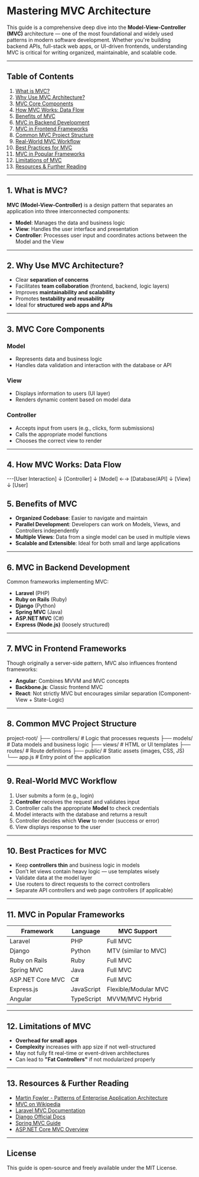 # Mastering MVC Architecture

This guide is a comprehensive deep dive into the **Model-View-Controller (MVC)** architecture — one of the most foundational and widely used patterns in modern software development. Whether you're building backend APIs, full-stack web apps, or UI-driven frontends, understanding MVC is critical for writing organized, maintainable, and scalable code.

---

## Table of Contents

1. [What is MVC?](#1-what-is-mvc)  
2. [Why Use MVC Architecture?](#2-why-use-mvc-architecture)  
3. [MVC Core Components](#3-mvc-core-components)  
4. [How MVC Works: Data Flow](#4-how-mvc-works-data-flow)  
5. [Benefits of MVC](#5-benefits-of-mvc)  
6. [MVC in Backend Development](#6-mvc-in-backend-development)  
7. [MVC in Frontend Frameworks](#7-mvc-in-frontend-frameworks)  
8. [Common MVC Project Structure](#8-common-mvc-project-structure)  
9. [Real-World MVC Workflow](#9-real-world-mvc-workflow)  
10. [Best Practices for MVC](#10-best-practices-for-mvc)  
11. [MVC in Popular Frameworks](#11-mvc-in-popular-frameworks)  
12. [Limitations of MVC](#12-limitations-of-mvc)  
13. [Resources & Further Reading](#13-resources--further-reading)  

---

## 1. What is MVC?

**MVC (Model-View-Controller)** is a design pattern that separates an application into three interconnected components:

- **Model**: Manages the data and business logic  
- **View**: Handles the user interface and presentation  
- **Controller**: Processes user input and coordinates actions between the Model and the View

---

## 2. Why Use MVC Architecture?

- Clear **separation of concerns**  
- Facilitates **team collaboration** (frontend, backend, logic layers)  
- Improves **maintainability and scalability**  
- Promotes **testability and reusability**  
- Ideal for **structured web apps and APIs**

---

## 3. MVC Core Components

### Model
- Represents data and business logic
- Handles data validation and interaction with the database or API

### View
- Displays information to users (UI layer)
- Renders dynamic content based on model data

### Controller
- Accepts input from users (e.g., clicks, form submissions)
- Calls the appropriate model functions
- Chooses the correct view to render

---

## 4. How MVC Works: Data Flow 

---[User Interaction] ↓
[Controller]      ↓
[Model]           ←→ [Database/API]
    ↓
[View]            ↓
[User]

## 5. Benefits of MVC

- **Organized Codebase**: Easier to navigate and maintain  
- **Parallel Development**: Developers can work on Models, Views, and Controllers independently  
- **Multiple Views**: Data from a single model can be used in multiple views  
- **Scalable and Extensible**: Ideal for both small and large applications

---

## 6. MVC in Backend Development

Common frameworks implementing MVC:
- **Laravel** (PHP)
- **Ruby on Rails** (Ruby)
- **Django** (Python)
- **Spring MVC** (Java)
- **ASP.NET MVC** (C#)
- **Express (Node.js)** (loosely structured)

---

## 7. MVC in Frontend Frameworks

Though originally a server-side pattern, MVC also influences frontend frameworks:
- **Angular**: Combines MVVM and MVC concepts
- **Backbone.js**: Classic frontend MVC
- **React**: Not strictly MVC but encourages similar separation (Component-View + State-Logic)

---

## 8. Common MVC Project Structure 

project-root/
├── controllers/  # Logic that processes requests
├── models/       # Data models and business logic
├── views/        # HTML or UI templates
├── routes/       # Route definitions
├── public/       # Static assets (images, CSS, JS)
└── app.js        # Entry point of the application

---

## 9. Real-World MVC Workflow

1. User submits a form (e.g., login)
2. **Controller** receives the request and validates input
3. Controller calls the appropriate **Model** to check credentials
4. Model interacts with the database and returns a result
5. Controller decides which **View** to render (success or error)
6. View displays response to the user

---

## 10. Best Practices for MVC

- Keep **controllers thin** and business logic in models  
- Don’t let views contain heavy logic — use templates wisely  
- Validate data at the model layer  
- Use routers to direct requests to the correct controllers  
- Separate API controllers and web page controllers (if applicable)

---

## 11. MVC in Popular Frameworks

| Framework        | Language    | MVC Support |
|------------------|-------------|-------------|
| Laravel          | PHP         | Full MVC    |
| Django           | Python      | MTV (similar to MVC) |
| Ruby on Rails    | Ruby        | Full MVC    |
| Spring MVC       | Java        | Full MVC    |
| ASP.NET Core MVC | C#          | Full MVC    |
| Express.js       | JavaScript  | Flexible/Modular MVC |
| Angular          | TypeScript  | MVVM/MVC Hybrid |

---

## 12. Limitations of MVC

- **Overhead for small apps**  
- **Complexity** increases with app size if not well-structured  
- May not fully fit real-time or event-driven architectures  
- Can lead to **"Fat Controllers"** if not modularized properly

---

## 13. Resources & Further Reading

- [Martin Fowler - Patterns of Enterprise Application Architecture](https://martinfowler.com/eaaCatalog/)
- [MVC on Wikipedia](https://en.wikipedia.org/wiki/Model%E2%80%93view%E2%80%93controller)
- [Laravel MVC Documentation](https://laravel.com/docs)
- [Django Official Docs](https://docs.djangoproject.com/)
- [Spring MVC Guide](https://spring.io/guides/gs/serving-web-content/)
- [ASP.NET Core MVC Overview](https://learn.microsoft.com/en-us/aspnet/core/mvc/overview)

---

## License

This guide is open-source and freely available under the MIT License.
